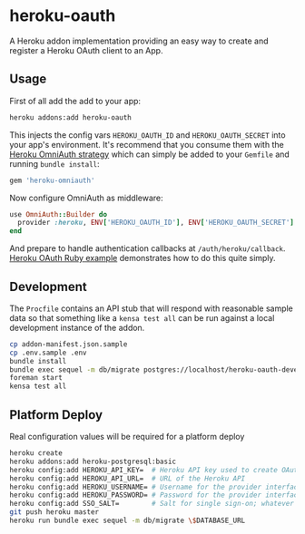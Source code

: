 heroku-oauth
============

A Heroku addon implementation providing an easy way to create and register a
Heroku OAuth client to an App.

## Usage

First of all add the add to your app:

``` bash
heroku addons:add heroku-oauth
```

This injects the config vars `HEROKU_OAUTH_ID` and `HEROKU_OAUTH_SECRET` into your app's environment. It's recommend that you consume them with the [Heroku OmniAuth strategy](https://github.com/heroku/omniauth-heroku) which can simply be added to your `Gemfile` and running `bundle install`:

``` ruby
gem 'heroku-omniauth'
```

Now configure OmniAuth as middleware:

``` ruby
use OmniAuth::Builder do
  provider :heroku, ENV['HEROKU_OAUTH_ID'], ENV['HEROKU_OAUTH_SECRET']
end
```

And prepare to handle authentication callbacks at `/auth/heroku/callback`. [Heroku OAuth Ruby example](https://github.com/heroku/heroku-oauth-example-ruby) demonstrates how to do this quite simply.

## Development

The `Procfile` contains an API stub that will respond with reasonable sample
data so that something like a `kensa test all` can be run against a local
development instance of the addon.

``` bash
cp addon-manifest.json.sample
cp .env.sample .env
bundle install
bundle exec sequel -m db/migrate postgres://localhost/heroku-oauth-development
foreman start
kensa test all
```

## Platform Deploy

Real configuration values will be required for a platform deploy

``` bash
heroku create
heroku addons:add heroku-postgresql:basic
heroku config:add HEROKU_API_KEY=  # Heroku API key used to create OAuth clients
heroku config:add HEROKU_API_URL=  # URL of the Heroku API
heroku config:add HEROKU_USERNAME= # Username for the provider interface; same as addon name
heroku config:add HEROKU_PASSWORD= # Password for the provider interface; whatever's in addon-manifest.json
heroku config:add SSO_SALT=        # Salt for single sign-on; whatever's in addon-manifest.json
git push heroku master
heroku run bundle exec sequel -m db/migrate \$DATABASE_URL
```
